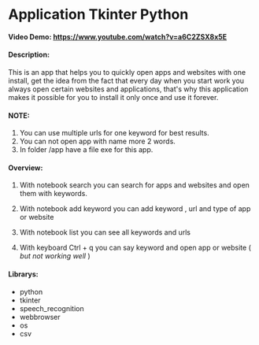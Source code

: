 # Application Tkinter Python
#### Video Demo:  https://www.youtube.com/watch?v=a6C2ZSX8x5E
#### Description: 
This is an app that helps you to quickly open apps and websites with one install, get the idea from the fact that every day when you start work you always open certain websites and applications, that's why this application makes it possible for you to install it only once and use it forever.
#### NOTE: 
1. You can use multiple urls for one keyword for best results.
2. You can not open app with name more 2 words.
3. In folder /app have a file exe for this app.
#### Overview:
1. With notebook search you can search for apps and websites and open them with keywords.
    
2. With notebook add keyword you can add keyword , url and type of app or website 
3. With notebook list you can see all keywords and urls
4. With keyboard Ctrl + q you can say keyword and open app or website ( *but not working well* )
#### Librarys:
- python
- tkinter
- speech_recognition
- webbrowser
- os
- csv

